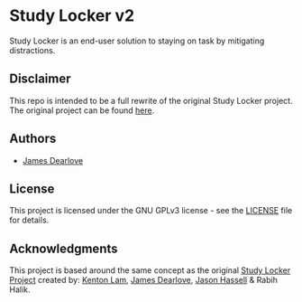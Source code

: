 # Study Locker v2

Study Locker is an end-user solution to staying on task by mitigating distractions.

## Disclaimer

This repo is intended to be a full rewrite of the original Study Locker project. The original project can be found [here](https://github.com/KentonLam/Study-Locker).

## Authors

* [James Dearlove](https://github.com/JamesDearlove)

## License

This project is licensed under the GNU GPLv3 license - see the [LICENSE](LICENSE) file for details.

## Acknowledgments

This project is based around the same concept as the original [Study Locker Project](https://github.com/KentonLam/Study-Locker) created by: [Kenton Lam](https://github.com/KentonLam/), [James Dearlove](https://github.com/JamesDearlove/), [Jason Hassell](https://github.com/Hackerman02) & Rabih Halik.